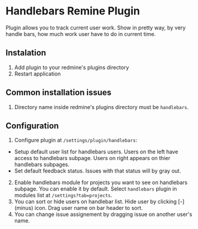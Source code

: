 # Handlebars Remine Plugin

Plugin allows you to track current user work. Show in pretty way, by very handle bars, how much work user have to do in current time.

## Instalation
1. Add plugin to your redmine's plugins directory
2. Restart application

## Common installation issues
1. Directory name inside redmine's plugins directory must be `handlebars`.

## Configuration

1. Configure plugin at `/settings/plugin/handlebars`:
  * Setup default user list for handlebars users. Users on the left have access to handlebars subpage. Users on right appears on thier handlebars subpages.
  * Set default feedback status. Issues with that status will by gray out.
2. Enable handlebars module for projects you want to see on handlebars subpage. You can enable it by default. Select `handlebars` plugin in modules list at `/settings?tab=projects`.
3. You can sort or hide users on handlebar list. Hide user by clicking \[-\] (minus) icon. Drag user name on bar header to sort.
4. You can change issue assignement by dragging issue on another user's name.

